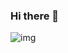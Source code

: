 ### Hi there 👋

![img]([https://i.imgur.com/HcaHoth.png](https://i.postimg.cc/hvmb8MCM/Screenshot-2023-03-19-at-9-39-10-PM.png))

